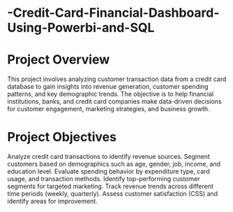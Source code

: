 # -Credit-Card-Financial-Dashboard-Using-Powerbi-and-SQL

# Project Overview
This project involves analyzing customer transaction data from a credit card database to gain insights into revenue generation, customer spending patterns, and key demographic trends. The objective is to help financial institutions, banks, and credit card companies make data-driven decisions for customer engagement, marketing strategies, and business growth.

# Project Objectives
Analyze credit card transactions to identify revenue sources. Segment customers based on demographics such as age, gender, job, income, and education level. Evaluate spending behavior by expenditure type, card usage, and transaction methods. Identify top-performing customer segments for targeted marketing. Track revenue trends across different time periods (weekly, quarterly). Assess customer satisfaction (CSS) and identify areas for improvement.
